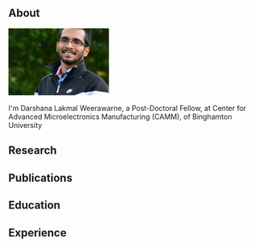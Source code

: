 ## About

<img class="profile-picture" src="sherlock.jpg" width="200">

I'm Darshana Lakmal Weerawarne, 
a Post-Doctoral Fellow,
at Center for Advanced Microelectronics Manufacturing (CAMM), 
of Binghamton University

## Research

## Publications

## Education 

## Experience 
